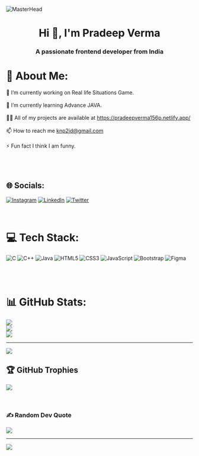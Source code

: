 ![MasterHead](https://user-images.githubusercontent.com/95478989/198955082-6e78ebb5-e1e4-49f9-8d32-6e5af3984dcd.gif)
<h1 align="center">Hi 👋, I'm Pradeep Verma</h1>
<h3 align="center">A passionate frontend developer from India</h3>


# 💫 About Me:
🔭 I’m currently working on Real life Situations Game.<br><br>🌱 I’m currently learning Advance JAVA.<br><br>👨‍💻 All of my projects are available at https://pradeepverma156p.netlify.app/<br><br>📫 How to reach me knp2jd@gmail.com<br><br>⚡ Fun fact I think I am funny.<br><br><br><br>


## 🌐 Socials:
[![Instagram](https://img.shields.io/badge/Instagram-%23E4405F.svg?logo=Instagram&logoColor=white)](https://instagram.com/pradeepverma156p) [![LinkedIn](https://img.shields.io/badge/LinkedIn-%230077B5.svg?logo=linkedin&logoColor=white)](https://linkedin.com/in/pradeep-verma-28630a253) [![Twitter](https://img.shields.io/badge/Twitter-%231DA1F2.svg?logo=Twitter&logoColor=white)](https://twitter.com/pradeep36393476) <br><br><br>

# 💻 Tech Stack:
![C](https://img.shields.io/badge/c-%2300599C.svg?style=flat-square&logo=c&logoColor=white) ![C++](https://img.shields.io/badge/c++-%2300599C.svg?style=flat-square&logo=c%2B%2B&logoColor=white) ![Java](https://img.shields.io/badge/java-%23ED8B00.svg?style=flat-square&logo=java&logoColor=white) ![HTML5](https://img.shields.io/badge/html5-%23E34F26.svg?style=flat-square&logo=html5&logoColor=white) ![CSS3](https://img.shields.io/badge/css3-%231572B6.svg?style=flat-square&logo=css3&logoColor=white) ![JavaScript](https://img.shields.io/badge/javascript-%23323330.svg?style=flat-square&logo=javascript&logoColor=%23F7DF1E) ![Bootstrap](https://img.shields.io/badge/bootstrap-%23563D7C.svg?style=flat-square&logo=bootstrap&logoColor=white) 	![Figma](https://img.shields.io/badge/figma-%23F24E1E.svg?style=flat-square&logo=figma&logoColor=white) <br><br><br><br>

# 📊 GitHub Stats:
![](https://github-readme-stats.vercel.app/api?username=PradeepCoad&theme=calm&hide_border=false&include_all_commits=false&count_private=false)<br/>
![](https://github-readme-streak-stats.herokuapp.com/?user=PradeepCoad&theme=calm&hide_border=false)<br/>
![](https://github-readme-stats.vercel.app/api/top-langs/?username=PradeepCoad&theme=calm&hide_border=false&include_all_commits=false&count_private=false&layout=compact)

---
[![](https://visitcount.itsvg.in/api?id=PradeepCoad&icon=0&color=0)](https://visitcount.itsvg.in)

<!-- Proudly created with GPRM ( https://gprm.itsvg.in ) -->

## 🏆 GitHub Trophies
![](https://github-profile-trophy.vercel.app/?username=PradeepCoad&theme=discord&no-frame=false&no-bg=false&margin-w=4)
<br><br><br>

### ✍️ Random Dev Quote
![](https://quotes-github-readme.vercel.app/api?type=horizontal&theme=tokyonight)

---
[![](https://visitcount.itsvg.in/api?id=PradeepCoad&icon=0&color=0)](https://visitcount.itsvg.in)
<br><br>

<!-- Proudly created with GPRM ( https://gprm.itsvg.in ) -->

